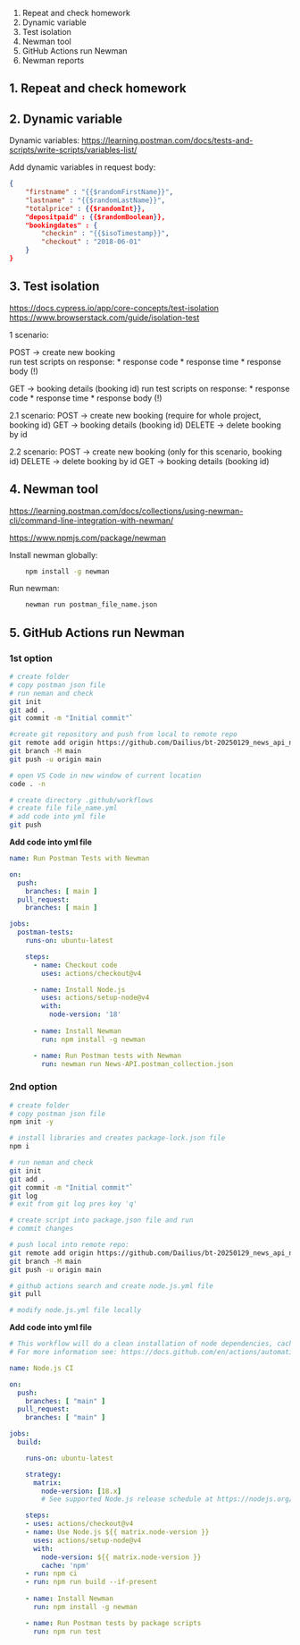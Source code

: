 1. Repeat and check homework
2. Dynamic variable
3. Test isolation
4. Newman tool
5. GitHub Actions run Newman
3. Newman reports


## 1. Repeat and check homework


## 2. Dynamic variable
Dynamic variables: 
https://learning.postman.com/docs/tests-and-scripts/write-scripts/variables-list/ 

Add dynamic variables in request body:  
```json
{
    "firstname" : "{{$randomFirstName}}",
    "lastname" : "{{$randomLastName}}",
    "totalprice" : {{$randomInt}},
    "depositpaid" : {{$randomBoolean}},
    "bookingdates" : {
        "checkin" : "{{$isoTimestamp}}",
        "checkout" : "2018-06-01"
    }
}
```


## 3. Test isolation

https://docs.cypress.io/app/core-concepts/test-isolation  
https://www.browserstack.com/guide/isolation-test 

1 scenario:

POST -> create new booking  
    run test scripts on response: 
     * response code
     * response time
     * response body (!) 

GET -> booking details (booking id)
    run test scripts on response: 
     * response code
     * response time
     * response body (!)

2.1 scenario:
POST -> create new booking (require for whole project, booking id) 
GET -> booking details (booking id)
DELETE -> delete booking by id

2.2 scenario:
POST -> create new booking (only for this scenario, booking id) 
DELETE -> delete booking by id
GET -> booking details (booking id)

## 4. Newman tool

https://learning.postman.com/docs/collections/using-newman-cli/command-line-integration-with-newman/  

https://www.npmjs.com/package/newman  

Install newman globally:
```bash
    npm install -g newman
```

Run newman:
```bash
    newman run postman_file_name.json
```


## 5. GitHub Actions run Newman

### 1st option
```bash
# create folder
# copy postman json file
# run neman and check
git init
git add .
git commit -m "Initial commit"`

#create git repository and push from local to remote repo
git remote add origin https://github.com/Dailius/bt-20250129_news_api_newman.git
git branch -M main
git push -u origin main

# open VS Code in new window of current location
code . -n

# create directory .github/workflows
# create file file_name.yml
# add code into yml file
git push
```

**Add code into yml file**  
```yaml
name: Run Postman Tests with Newman

on:
  push:
    branches: [ main ]
  pull_request:
    branches: [ main ]

jobs:
  postman-tests:
    runs-on: ubuntu-latest

    steps:
      - name: Checkout code
        uses: actions/checkout@v4

      - name: Install Node.js
        uses: actions/setup-node@v4
        with:
          node-version: '18'
      
      - name: Install Newman
        run: npm install -g newman

      - name: Run Postman tests with Newman
        run: newman run News-API.postman_collection.json
```


### 2nd option
```bash
# create folder
# copy postman json file
npm init -y

# install libraries and creates package-lock.json file
npm i

# run neman and check
git init
git add .
git commit -m "Initial commit"`
git log
# exit from git log pres key 'q'

# create script into package.json file and run
# commit changes

# push local into remote repo:
git remote add origin https://github.com/Dailius/bt-20250129_news_api_newman_node.git
git branch -M main
git push -u origin main

# github actions search and create node.js.yml file
git pull

# modify node.js.yml file locally

```

**Add code into yml file**  
```yaml
# This workflow will do a clean installation of node dependencies, cache/restore them, build the source code and run tests across different versions of node
# For more information see: https://docs.github.com/en/actions/automating-builds-and-tests/building-and-testing-nodejs

name: Node.js CI

on:
  push:
    branches: [ "main" ]
  pull_request:
    branches: [ "main" ]

jobs:
  build:

    runs-on: ubuntu-latest

    strategy:
      matrix:
        node-version: [18.x]
        # See supported Node.js release schedule at https://nodejs.org/en/about/releases/

    steps:
    - uses: actions/checkout@v4
    - name: Use Node.js ${{ matrix.node-version }}
      uses: actions/setup-node@v4
      with:
        node-version: ${{ matrix.node-version }}
        cache: 'npm'
    - run: npm ci
    - run: npm run build --if-present
  
    - name: Install Newman
      run: npm install -g newman

    - name: Run Postman tests by package scripts
      run: npm run test

```



